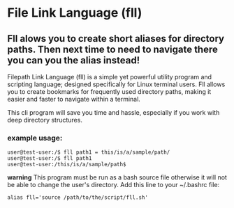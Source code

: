 # File Link Language (fll)
## Fll alows you to create short aliases for directory paths. Then next time to need to navigate there you can you the alias instead!

Filepath Link Language (fll) is a simple yet powerful utility program
and scripting language; designed specifically for Linux terminal users.
Fll allows you to create bookmarks for frequently used directory paths,
making it easier and faster to navigate within a terminal.

This cli program will save you time and hassle, especially if you work with deep directory structures.

### example usage:
``` console
user@test-user:/$ fll path1 = this/is/a/sample/path/
user@test-user:/$ fll path1
user@test-user:/this/is/a/sample/path$ 
```


**warning**
This program must be run as a bash source file otherwise it will not be able to change the user's directory.
Add this line to your ~/.bashrc file:
``` console
alias fll='source /path/to/the/script/fll.sh'
```
